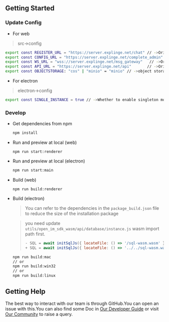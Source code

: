 ## Getting Started

### Update Config

- For web
> src->config
```bash
export const REGISTER_URL = "https://server.explinge.net/chat" // ->Original 10008 port
export const CONFIG_URL = "https://server.explinge.net/complete_admin" // ->Original 10009 port
export const WS_URL = "wss://server.explinge.net/msg_gateway"   // ->Original 10003 port
export const API_URL = "https://server.explinge.net/api"       // ->Original 10002 port
export const OBJECTSTORAGE: "cos" | "minio" = "minio" // ->object storage default minio
```

- For electron
> electron->config
```bash
export const SINGLE_INSTANCE = true // ->Whether to enable singleton mode (false to allow multiple openings)
```

### Develop

- Get dependencies from npm

  ```bash
  npm install 
  ```


- Run and preview at local (web)

  ```
  npm run start:renderer

- Run and preview at local (electron)

  ```bash
  npm run start:main
  ```

- Build (web)

  ```
  npm run build:renderer
  ```

- Build (electron)
  > You can refer to the dependencies in the `package_build.json` file to reduce the size of the installation package

  > you need update `utils/open_im_sdk_wasm/api/database/instance.js` wasm import path first.
  >
  > ```javascript
  > - SQL = await initSqlJs({ locateFile: () => '/sql-wasm.wasm' });
  > + SQL = await initSqlJs({ locateFile: () => '../../sql-wasm.wasm' });
  > ```

    ```bash
    npm run build:mac
    // or
    npm run build:win32
    // or
    npm run build:linux
    ```

  

## Getting Help

The best way to interact with our team is through GitHub.You can open an issue with this.You can also find some Doc in [Our Developer Guide](https://doc.rentsoft.cn/) or visit [Our Community](https://forum.rentsoft.cn/) to raise a query.

